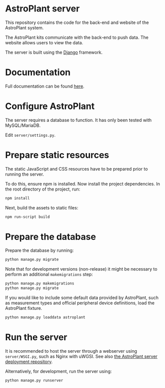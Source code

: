 # AstroPlant server
This repository contains the code for the back-end and website of the AstroPlant system.

The AstroPlant kits communicate with the back-end to push data. The website allows users to view the data.

The server is built using the [Django](https://www.djangoproject.com/) framework.

# Documentation

Full documentation can be found [here](https://astroplant-server.readthedocs.io/en/latest/index.html).

# Configure AstroPlant

The server requires a database to function. It has only been tested with MySQL/MariaDB.

Edit `server/settings.py`.

# Prepare static resources

The static JavaScript and CSS resources have to be prepared prior to running the server.

To do this, ensure npm is installed. Now install the project dependencies. In the root directory of the project, run:

```bash
npm install
```

Next, build the assets to static files:

```bash
npm run-script build
```

# Prepare the database

Prepare the database by running:

```bash
python manage.py migrate
```

Note that for development versions (non-release) it might be necessary to perform an additional `makemigrations` step:

```bash
python manage.py makemigrations
python manage.py migrate
```

If you would like to include some default data provided by AstroPlant, such as measurement types and official peripheral device definitions, load the AstroPlant fixture.

```bash
python manage.py loaddata astroplant
```

# Run the server

It is recommended to host the server through a webserver using `server/WSGI.py`, such as Nginx with uWGSI. See also [the AstroPlant server deployment repository](https://github.com/AstroPlant/astroplant-server-deployment).

Alternatively, for development, run the server using:

```bash
python manage.py runserver
```
